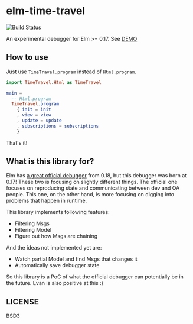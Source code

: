 # elm-time-travel

[![Build Status](https://travis-ci.org/jinjor/elm-time-travel.svg)](https://travis-ci.org/jinjor/elm-time-travel)

An experimental debugger for Elm >= 0.17. See [DEMO](http://jinjor.github.io/elm-time-travel/)

## How to use

Just use `TimeTravel.program` instead of `Html.program`.

```elm
import TimeTravel.Html as TimeTravel

main =
  -- Html.program
  TimeTravel.program
    { init = init
    , view = view
    , update = update
    , subscriptions = subscriptions
    }
```

That's it!

## What is this library for?

Elm has [a great official debugger](http://elm-lang.org/blog/the-perfect-bug-report) from 0.18, but this debugger was born at 0.17! These two is focusing on slightly different things. The official one focuses on reproducing state and communicating between dev and QA people. This one, on the other hand, is more focusing on digging into problems that happen in runtime.

This library implements following features:

* Filtering Msgs
* Filtering Model
* Figure out how Msgs are chaining

And the ideas not implemented yet are:

* Watch partial Model and find Msgs that changes it
* Automatically save debugger state

So this library is a PoC of what the official debugger can potentially be in the future. Evan is also positive at this :)


## LICENSE

BSD3
